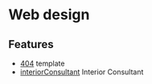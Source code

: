 # Web design

## Features

- [404] template
- [interiorConsultant] Interior Consultant

[404]: https://parcpaes.github.io/webdesign/404/
[interiorConsultant]: https://parcpaes.github.io/webdesign/interiorConsultant/
